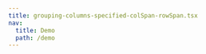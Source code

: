 ```yaml
---
title: grouping-columns-specified-colSpan-rowSpan.tsx
nav:
  title: Demo
  path: /demo
---
```


<code src="../examples/grouping-columns-specified-colSpan-rowSpan.tsx"></code>
